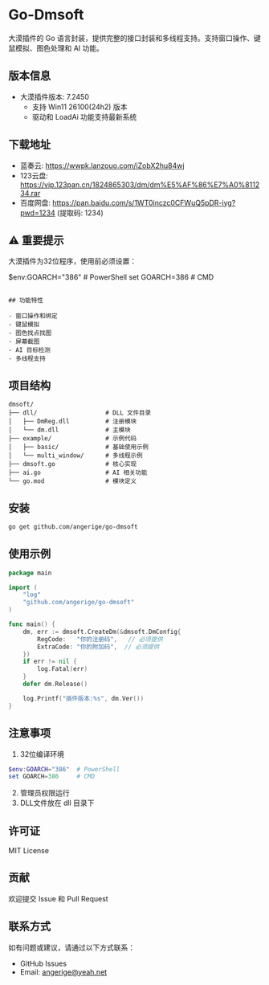 # Go-Dmsoft

大漠插件的 Go 语言封装，提供完整的接口封装和多线程支持。支持窗口操作、键鼠模拟、图色处理和 AI 功能。

## 版本信息

- 大漠插件版本: 7.2450 
  - 支持 Win11 26100(24h2) 版本
  - 驱动和 LoadAi 功能支持最新系统

## 下载地址

- 蓝奏云: https://wwpk.lanzouo.com/iZobX2hu84wj
- 123云盘: https://vip.123pan.cn/1824865303/dm/dm%E5%AF%86%E7%A0%811234.rar
- 百度网盘: https://pan.baidu.com/s/1WT0inczc0CFWuQ5pDR-iyg?pwd=1234 (提取码: 1234)

## ⚠️ 重要提示

大漠插件为32位程序，使用前必须设置：

$env:GOARCH="386"  # PowerShell
set GOARCH=386     # CMD
```

## 功能特性

- 窗口操作和绑定
- 键鼠模拟
- 图色找点找图
- 屏幕截图
- AI 目标检测
- 多线程支持
```
## 项目结构

```
dmsoft/
├── dll/                   # DLL 文件目录
│   ├── DmReg.dll          # 注册模块
│   └── dm.dll             # 主模块
├── example/               # 示例代码
│   ├── basic/             # 基础使用示例
│   └── multi_window/      # 多线程示例
├── dmsoft.go              # 核心实现
├── ai.go                  # AI 相关功能
└── go.mod                 # 模块定义
```

## 安装

```bash
go get github.com/angerige/go-dmsoft
```

## 使用示例

```go
package main

import (
    "log"
    "github.com/angerige/go-dmsoft"
)

func main() {
    dm, err := dmsoft.CreateDm(&dmsoft.DmConfig{
        RegCode:   "你的注册码",   // 必须提供
        ExtraCode: "你的附加码",  // 必须提供
    })
    if err != nil {
        log.Fatal(err)
    }
    defer dm.Release()

    log.Printf("插件版本:%s", dm.Ver())
}
```

## 注意事项

1. 32位编译环境
```powershell
$env:GOARCH="386"  # PowerShell
set GOARCH=386     # CMD
```

2. 管理员权限运行
3. DLL文件放在 dll 目录下

## 许可证

MIT License

## 贡献

欢迎提交 Issue 和 Pull Request

## 联系方式

如有问题或建议，请通过以下方式联系：
- GitHub Issues
- Email: angerige@yeah.net